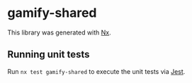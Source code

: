 # gamify-shared

This library was generated with [Nx](https://nx.dev).

## Running unit tests

Run `nx test gamify-shared` to execute the unit tests via [Jest](https://jestjs.io).
